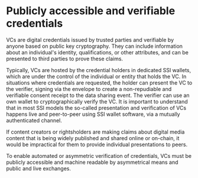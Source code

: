 # Publicly accessible and verifiable credentials

VCs are digital credentials issued by trusted parties and verifiable by anyone based on public key cryptography. They can include information about an individual's identity, qualifications, or other attributes, and can be presented to third parties to prove these claims.

Typically, VCs are hosted by the credential holders in dedicated SSI wallets, which are under the control of the individual or entity that holds the VC. In situations where credentials are requested, the holder can present the VC to the verifier, signing via the envelope to create a non-repudiable and verifiable consent receipt to the data sharing event. The verifier can use an own wallet to cryptographically verify the VC. It is important to understand that in most SSI models the so-called presentation and verification of VCs happens live and peer-to-peer using SSI wallet software, via a mutually authenticated channel.

If content creators or rightsholders are making claims about digital media content that is being widely published and shared online or on-chain, it would be impractical for them to provide individual presentations to peers.

To enable automated or asymmetric verification of credentials, VCs must be publicly accessible and machine readable by asymmetrical means and public and live exchanges.
